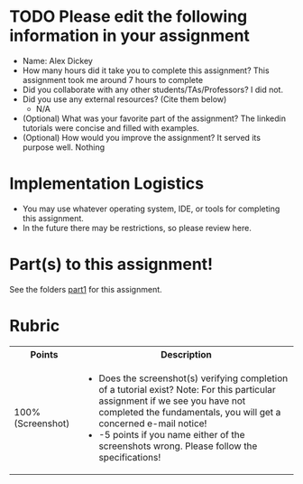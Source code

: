 # TODO Please edit the following information in your assignment

- Name: Alex Dickey
- How many hours did it take you to complete this assignment? This assignment took me around 7 hours to complete
- Did you collaborate with any other students/TAs/Professors? I did not. 
- Did you use any external resources? (Cite them below)
  - N/A
- (Optional) What was your favorite part of the assignment? The linkedin tutorials were concise and filled with examples. 
- (Optional) How would you improve the assignment? It served its purpose well. Nothing

# Implementation Logistics

- You may use whatever operating system, IDE, or tools for completing this assignment.
- In the future there may be restrictions, so please review here.

# Part(s) to this assignment!

See the folders [part1](./part1) for this assignment.

# Rubric
 
  <table>
  <tbody>
    <tr>
      <th>Points</th>
      <th align="center">Description</th>
    </tr>
    <tr>
      <td>100% (Screenshot)</td>
      <td align="left"><ul><li>Does the screenshot(s) verifying completion of a tutorial exist? Note: For this particular assignment if we see you have not completed the fundamentals, you will get a concerned e-mail notice!</li><li>-5 points if you name either of the screenshots wrong. Please follow the specifications!</li></ul></td>
    </tr>
  </tbody>
</table>
